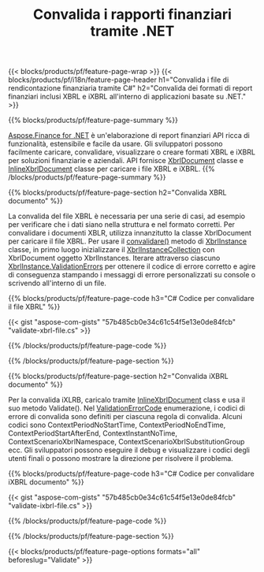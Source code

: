 ﻿---
title: Convalida i rapporti finanziari tramite .NET
url: /it/net/validate/
description:  C# codice per convalidare i rapporti finanziari nei file XBRL e iXBRL tramite la libreria .NET.
---
{{< blocks/products/pf/feature-page-wrap >}}
{{< blocks/products/pf/i18n/feature-page-header h1="Convalida i file di rendicontazione finanziaria tramite C#" h2="Convalida dei formati di report finanziari inclusi XBRL e iXBRL all\'interno di applicazioni basate su .NET." >}}

{{% blocks/products/pf/feature-page-summary %}}

[Aspose.Finance for .NET](https://products.aspose.com/finance/net/) è un'elaborazione di report finanziari API ricca di funzionalità, estensibile e facile da usare. Gli sviluppatori possono facilmente caricare, convalidare, visualizzare o creare formati XBRL e iXBRL per soluzioni finanziarie e aziendali. API fornisce [XbrlDocument](https://apireference.aspose.com/finance/net/aspose.finance.xbrl/xbrldocument) classe e  [InlineXbrlDocument](https://apireference.aspose.com/finance/net/aspose.finance.xbrl.inline/inlinexbrldocument) classe per caricare i file XBRL e iXBRL.
{{% /blocks/products/pf/feature-page-summary %}}

{{% blocks/products/pf/feature-page-section h2="Convalida XBRL documento" %}}

La convalida del file XBRL è necessaria per una serie di casi, ad esempio per verificare che i dati siano nella struttura e nel formato corretti. Per convalidare i documenti XBLR, utilizza innanzitutto la classe XbrlDocument per caricare il file XBRL. Per usare il [convalidare()](https://apireference.aspose.com/finance/net/aspose.finance.xbrl/xbrlinstance/methods/validate) metodo di [XbrlInstance](https://apireference.aspose.com/finance/net/aspose.finance.xbrl/xbrlinstance) classe, in primo luogo inizializzare il [XbrlInstanceCollection](https://apireference.aspose.com/finance/net/aspose.finance.xbrl/xbrlinstancecollection) con XbrlDocument oggetto XbrlInstances. Iterare attraverso ciascuno [XbrlInstance.ValidationErrors](https://apireference.aspose.com/finance/net/aspose.finance.xbrl/xbrlinstance/properties/validationerrors) per ottenere il codice di errore corretto e agire di conseguenza stampando i messaggi di errore personalizzati su console o scrivendo all'interno di un file.

{{% blocks/products/pf/feature-page-code h3="C# Codice per convalidare il file XBRL" %}}

{{< gist "aspose-com-gists" "57b485cb0e34c61c54f5e13e0de84fcb" "validate-xbrl-file.cs" >}} 

{{% /blocks/products/pf/feature-page-code %}}

{{% /blocks/products/pf/feature-page-section %}}

{{% blocks/products/pf/feature-page-section h2="Convalida iXBRL documento" %}}

Per la convalida iXLRB, caricalo tramite [InlineXbrlDocument](https://apireference.aspose.com/finance/net/aspose.finance.xbrl.inline/inlinexbrldocument) class e usa il suo metodo Validate(). Nel [ValidationErrorCode](https://apireference.aspose.com/finance/net/aspose.finance.xbrl.validator/validationerrorcode) enumerazione, i codici di errore di convalida sono definiti per ciascuna regola di convalida. Alcuni codici sono ContextPeriodNoStartTime, ContextPeriodNoEndTime, ContextPeriodStartAfterEnd, ContextInstantNoTime, ContextScenarioXbrlNamespace, ContextScenarioXbrlSubstitutionGroup ecc. Gli sviluppatori possono eseguire il debug e visualizzare i codici degli utenti finali o possono mostrare la direzione per risolvere il problema.

{{% blocks/products/pf/feature-page-code h3="C# Codice per convalidare iXBRL documento" %}}

{{< gist "aspose-com-gists" "57b485cb0e34c61c54f5e13e0de84fcb" "validate-ixbrl-file.cs" >}}

{{% /blocks/products/pf/feature-page-code %}}

{{% /blocks/products/pf/feature-page-section %}}

{{< blocks/products/pf/feature-page-options formats="all" beforeslug="Validate" >}}